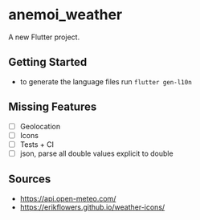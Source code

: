# anemoi_weather

A new Flutter project.

## Getting Started
* to generate the language files run `flutter gen-l10n`

## Missing Features
* [ ] Geolocation
* [ ] Icons
* [ ] Tests + CI
* [ ] json, parse all double values explicit to double

## Sources
* https://api.open-meteo.com/
* https://erikflowers.github.io/weather-icons/